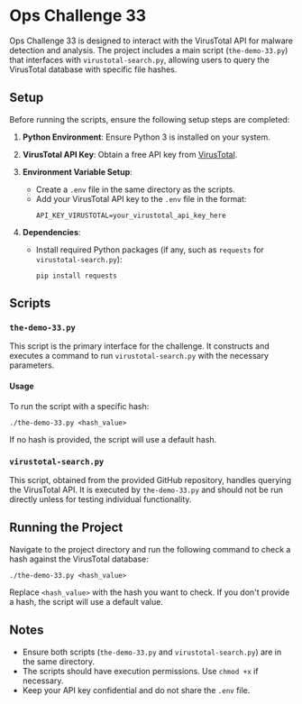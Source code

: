# Ops Challenge 33

Ops Challenge 33 is designed to interact with the VirusTotal API for malware detection and analysis. The project includes a main script (`the-demo-33.py`) that interfaces with `virustotal-search.py`, allowing users to query the VirusTotal database with specific file hashes.

## Setup

Before running the scripts, ensure the following setup steps are completed:

1. **Python Environment**: Ensure Python 3 is installed on your system.

2. **VirusTotal API Key**: Obtain a free API key from [VirusTotal](https://virustotal.com).

3. **Environment Variable Setup**: 
   - Create a `.env` file in the same directory as the scripts.
   - Add your VirusTotal API key to the `.env` file in the format:
     ```
     API_KEY_VIRUSTOTAL=your_virustotal_api_key_here
     ```

4. **Dependencies**: 
   - Install required Python packages (if any, such as `requests` for `virustotal-search.py`):
     ```
     pip install requests
     ```

## Scripts

### `the-demo-33.py`

This script is the primary interface for the challenge. It constructs and executes a command to run `virustotal-search.py` with the necessary parameters.

#### Usage

To run the script with a specific hash:
```
./the-demo-33.py <hash_value>
```

If no hash is provided, the script will use a default hash.

### `virustotal-search.py`

This script, obtained from the provided GitHub repository, handles querying the VirusTotal API. It is executed by `the-demo-33.py` and should not be run directly unless for testing individual functionality.

## Running the Project

Navigate to the project directory and run the following command to check a hash against the VirusTotal database:

```
./the-demo-33.py <hash_value>
```

Replace `<hash_value>` with the hash you want to check. If you don't provide a hash, the script will use a default value.

## Notes

- Ensure both scripts (`the-demo-33.py` and `virustotal-search.py`) are in the same directory.
- The scripts should have execution permissions. Use `chmod +x` if necessary.
- Keep your API key confidential and do not share the `.env` file.
